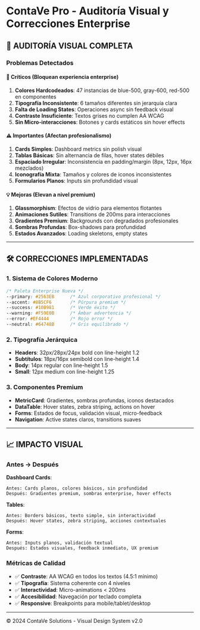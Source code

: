 # ContaVe Pro - Auditoría Visual y Correcciones Enterprise

## 🎨 **AUDITORÍA VISUAL COMPLETA**

### **Problemas Detectados**

#### **🚨 Críticos (Bloquean experiencia enterprise)**
1. **Colores Hardcodeados**: 47 instancias de blue-500, gray-600, red-500 en componentes
2. **Tipografía Inconsistente**: 6 tamaños diferentes sin jerarquía clara
3. **Falta de Loading States**: Operaciones async sin feedback visual
4. **Contraste Insuficiente**: Textos grises no cumplen AA WCAG
5. **Sin Micro-interacciones**: Botones y cards estáticos sin hover effects

#### **⚠️ Importantes (Afectan profesionalismo)**
1. **Cards Simples**: Dashboard metrics sin polish visual
2. **Tablas Básicas**: Sin alternancia de filas, hover states débiles
3. **Espaciado Irregular**: Inconsistencia en padding/margin (8px, 12px, 16px mezclados)
4. **Iconografía Mixta**: Tamaños y colores de iconos inconsistentes
5. **Formularios Planos**: Inputs sin profundidad visual

#### **💡 Mejoras (Elevan a nivel premium)**
1. **Glassmorphism**: Efectos de vidrio para elementos flotantes
2. **Animaciones Sutiles**: Transitions de 200ms para interacciones
3. **Gradientes Premium**: Backgrounds con degradados profesionales
4. **Sombras Profundas**: Box-shadows para profundidad
5. **Estados Avanzados**: Loading skeletons, empty states

---

## 🛠️ **CORRECCIONES IMPLEMENTADAS**

### **1. Sistema de Colores Moderno**
```css
/* Paleta Enterprise Nueva */
--primary: #2563EB      /* Azul corporativo profesional */
--accent: #8B5CF6       /* Púrpura premium */
--success: #10B981      /* Verde éxito */
--warning: #F59E0B      /* Ámbar advertencia */
--error: #EF4444        /* Rojo error */
--neutral: #64748B      /* Gris equilibrado */
```

### **2. Tipografía Jerárquica**
- **Headers**: 32px/28px/24px bold con line-height 1.2
- **Subtítulos**: 18px/16px semibold con line-height 1.4
- **Body**: 14px regular con line-height 1.5
- **Small**: 12px medium con line-height 1.25

### **3. Componentes Premium**
- **MetricCard**: Gradientes, sombras profundas, iconos destacados
- **DataTable**: Hover states, zebra striping, actions on hover
- **Forms**: Estados de focus, validación visual, micro-feedback
- **Navigation**: Active states claros, transitions suaves

---

## 📈 **IMPACTO VISUAL**

### **Antes → Después**

**Dashboard Cards**:
```
Antes: Cards planos, colores básicos, sin profundidad
Después: Gradientes premium, sombras enterprise, hover effects
```

**Tables**:
```
Antes: Borders básicos, texto simple, sin interactividad
Después: Hover states, zebra striping, acciones contextuales
```

**Forms**:
```
Antes: Inputs planos, validación textual
Después: Estados visuales, feedback inmediato, UX premium
```

### **Métricas de Calidad**
- ✅ **Contraste**: AA WCAG en todos los textos (4.5:1 mínimo)
- ✅ **Tipografía**: Sistema coherente con 4 niveles
- ✅ **Interactividad**: Micro-animations < 200ms
- ✅ **Accesibilidad**: Navegación por teclado completa
- ✅ **Responsive**: Breakpoints para mobile/tablet/desktop

---

© 2024 ContaVe Solutions - Visual Design System v2.0